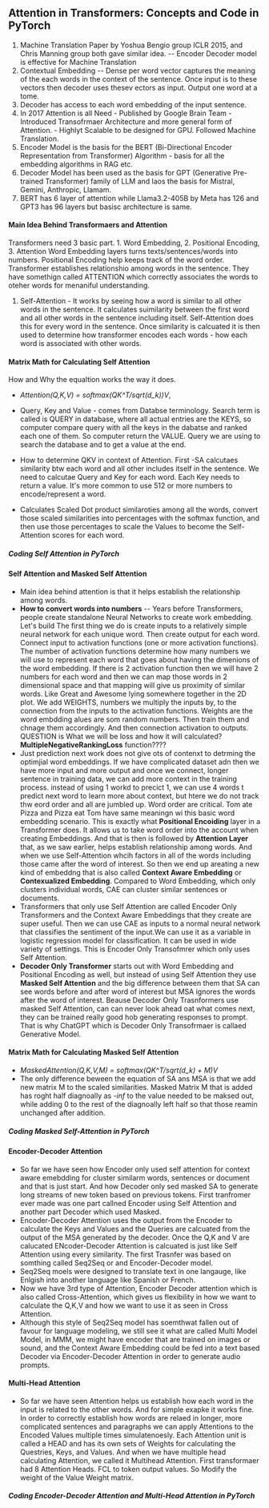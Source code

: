 ## Attention in Transformers: Concepts and Code in PyTorch

1. Machine Translation Paper by Yoshua Bengio group ICLR 2015, and Chris Manning group both gave similar idea. 
 --  Encoder Decoder model is effective for Machine Translation
2. Contextual Embedding
 -- Dense per word vector captures the meaning of the each words in the context of the sentence.
Once input is to these vectors then decoder uses thesev ectors as input. Output one word at a tome.
3. Decoder has access to each word embedding of the input sentence.
4. In 2017 Attention is all Need - Published by Google Brain Team - Introduced Transofrmaer Architecture and more general form of Attention. - Highlyt Scalable to be designed for GPU. Followed Machine Translation.
5. Encoder Model is the basis for the BERT (Bi-Directional Encoder Representation from Transformer) Algorithm - basis for all the embedding algorithms in RAG etc.
6. Decoder Model has been used as the basis for GPT (Generative Pre-trained Transformer) family of LLM and laos the basis for Mistral, Gemini, Anthropic, Llamam.
7. BERT has 6 layer of attention while Llama3.2-405B by Meta has 126 and GPT3 has 96 layers but basisc architecture is same.

#### Main Idea Behind Transformaers and Attention
Transformers need 3 basic part. 1. Word Embedding, 2. Positional Encoding, 3. Attention
Word Embedding layers turns texts/sentences/words into numbers. 
Positional Encoding help keeps track of the word order.
Transformer establishes relationshio among words in the sentence. They have somethign called ATTENTION which correctly associates the words to oteher words for menaniful understanding.
1. Self-Attention - It works by seeing how a word is similar to all other words in the sentence. It calculates suimilarity between the first word and all other words in the sentence including itself. Self-Attention does this for every word in the sentence. Once similarity is calcuated it is then used to determine how transformer encodes each words - how each word is associated with other words.
#### Matrix Math for Calculating Self Attention 
How and Why the equaltion works the way it does.

- *Attention(Q,K,V) = softmax(QK^T/sqrt(d_k))V*, 

- Query, Key and Value - comes from Databse terminology. Search term is called is QUERY in database, where all actual entries are the KEYS, so computer compare query with all the keys in the dabatse and ranked each one of them. So computer return the VALUE. Query we are using to search the database and 
to get a value at the end.
- How to determine QKV in context of Attention.
First -SA calcutaes similarity btw each word and all other includes itself in the sentence. We need to calcutae Query and Key for each word. Each Key needs to return a value. It's more common to use 512 or more numbers to encode/represent a word.
- Calculates Scaled Dot product similaroties among all the words, convert those scaled similarities into percentages with the softmax function, and then use those percentages to scale the Values to become the Self-Attention scores for each word.

##### Coding Self Attention in PyTorch
#### Self Attention and Masked Self Attention
- Main idea behind attention is that it helps establish the relationship among words.
- **How to convert words into numbers** -- 
Years before Transformers, people create standalone Neural Networks to create work embedding. Let's build 
The first thing we do is create inputs to a relatively simple neural network for each unique word. Then create output for each word.
Connect input to activation functions (one or more activation functions). The number of activation functions determine how many numbers we will use to represent each word that goes about having the dimenions of the word embedding. If there is 2 activation function then we will have 2 numbers for each word and then we can map those words in 2 dimensional space and that mapping will give us proximity of similar words. Like Great and Awesome lying somewhere together in the 2D plot.
We add WEIGHTS, numbers we multiply the inputs by, to the connection from the inputs to the activation functions. Weights are the word embdding alues are som random numbers. Then train them and chnage them accordingly. And then connection activation to outputs.
QUESTION is What we will be loss and how it will calculated? **MultipleNegativeRankingLoss** function????
- Just prediction next work does not give ots of contenxt to detrming the optimjial word embeddings. If we have complicated dataset adn then we have more input and more output and once we connect, longer sentence in training data, we can add more context in the training process. instead of using 1 workd to precict 1, we can use 4 words t predict next word to learn more about context, but htere we do not track thw eord order and all are jumbled up. Word order are critical. Tom ate Pizza and Pizza eat Tom have same meaningn wi this basic word embedding scenario. This is exactly what **Positional Encoiding** layer in a Transformer does. It allows us to take word order into the account when creating Embeddings. And that is then is followed by **Attention Layer** that, as we saw earlier, helps establish relationship among words. And when we use Self-Attention whcih factors in all of the words including those came after the word of interest. So then we end up areating a new kind of embeddng that is also called **Context Aware Embedding** or **Contexualized Embedding**. Compared to Word Embedding, which only clusters individual words, CAE can cluster similar sentences or documents.
- Transformers that only use Self Attention are called Encoder Only Transformers and the Context Aware Embeddings that they create are super useful. Then we can use CAE as inputs to a normal neural network that classifies the sentiment of the input.We can use it as a variable in logistic regression model for classification. It can be used in wide variety of settings. This is Encoder Only Transofmrer which only uses Self Attention.
- **Decoder Only Transformer** starts out with Word Embedding and Positional Encoding as well, but instead of using Self Attention they use **Masked Self Attention** and the big difference between them that SA can see words before and after word of interest but MSA ignores the words after the word  of interest. Beause Decoder Only Trasnformers use masked Self Attention, can can never look ahead oat what comes next, they can be trained really good hob generating responses to prompt. That is why ChatGPT which is Decoder Only Transofrmaer is callaed Generative Model.

#### Matrix Math for Calculating Masked Self Attention 
- *MaskedAttention(Q,K,V,M) = softmax(QK^T/sqrt(d_k) + M)V*
- The only difference beween the equation of SA ans MSA is that we add new matrix M to the scaled similarities. Masked Matrix M that is added has roght half diagnoally as *-inf* to the value needed to be maksed out, while adding 0 to the rest of the diagnoally left half so that those reamin unchanged after addition.
##### Coding Masked Self-Attention in PyTorch
#### Encoder-Decoder Attention
- So far we have seen how Encoder only used self attention for context aware emebdding for cluster similarm words, sentences or document and that is just start. And how Decoder only sed masked SA to generate long streams of new token based on previous tokens.
First tranfromer ever made was one part callned Encoder using Self Attention and another part Decoder which used Masked.
- Encoder-Decoder Attention uses the output from the Encoder to calculate the Keys and Values and the Queries are calcuated from the output of the MSA generated by the decoder. Once the Q,K and V are calucated ENcoder-Decoder Attention is calcuated is just like Self Attention using every similarity. The first Trasnfer was based on somthing called Seq2Seq or and Encoder-Decoder model.
- Seq2Seq moels were designed to translate text in one langauge, like Enlgish into another language like Spanish or French.
- Now we have 3rd type of Attention, Encoder Decoder attention which is also called Cross-Attention, which gives us flexibility in how we want to calculate the Q,K,V and how we want to use it as seen in Cross Attention.
- Although this style of Seq2Seq model has soemthwat fallen out of favour for language modeling, we still see it what are called Multi Model Model, in MMM, we might have encoder that are trained on images or sound, and the Context Aware Embedding could be fed into a text based Decoder via Encoder-Decoder Attention in order to generate audio prompts.
#### Multi-Head Attention
- So far we have seen Attention helps us establish how each word in the input is related to the other words. And for simple exapke it works fine. In order to correctly establish how words are relaed in longer, more complicated sentences and paragraphs we can apply Attentions to the Encoded Values multiple times simulatenoesly. Each Attention unit is called a HEAD and has its own sets of Weights for calculating the Questries, Keys, and Values. And when we have multiple head calculating Attention, we called it Multihead Attention. First transformaer had 8 Attention Heads. FCL to token output values. So Modify the weight of the Value Weight matrix.
##### Coding Encoder-Decoder Attention and Multi-Head Attention in PyTorch
